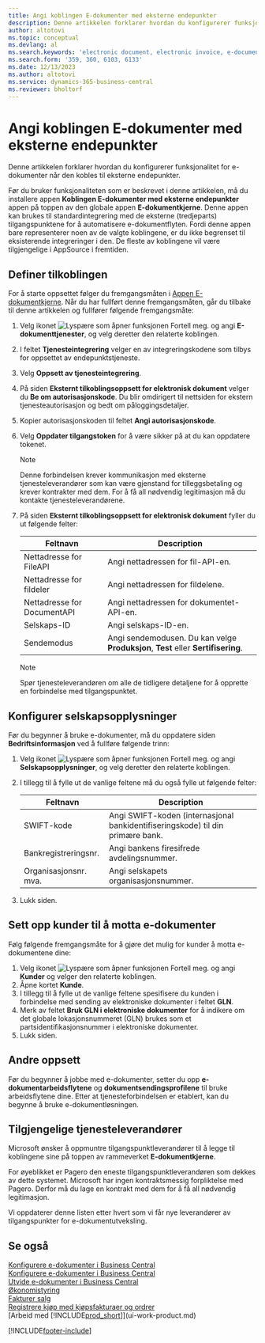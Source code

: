 ```yaml
---
title: Angi koblingen E-dokumenter med eksterne endepunkter
description: Denne artikkelen forklarer hvordan du konfigurerer funksjonalitet for e-dokumenter når den kobles til eksterne endepunkter.
author: altotovi
ms.topic: conceptual
ms.devlang: al
ms.search.keywords: 'electronic document, electronic invoice, e-document, e-invoice, access-point, endpoint'
ms.search.form: '359, 360, 6103, 6133'
ms.date: 12/13/2023
ms.author: altotovi
ms.service: dynamics-365-business-central
ms.reviewer: bholtorf
---
```


# <a name="set-the-e-documents-connector-with-external-endpoints"></a>Angi koblingen E-dokumenter med eksterne endepunkter

Denne artikkelen forklarer hvordan du konfigurerer funksjonalitet for e-dokumenter når den kobles til eksterne endepunkter.

Før du bruker funksjonaliteten som er beskrevet i denne artikkelen, må du installere appen **Koblingen E-dokumenter med eksterne endepunkter** appen på toppen av den globale appen **E-dokumentkjerne**. Denne appen kan brukes til standardintegrering med de eksterne (tredjeparts) tilgangspunktene for å automatisere e-dokumentflyten. Fordi denne appen bare representerer noen av de valgte koblingene, er du ikke begrenset til eksisterende integreringer i den. De fleste av koblingene vil være tilgjengelige i AppSource i fremtiden.

## <a name="set-up-the-connection"></a>Definer tilkoblingen

For å starte oppsettet følger du fremgangsmåten i [Appen E-dokumentkjerne](finance-how-setup-edocuments.md). Når du har fullført denne fremgangsmåten, går du tilbake til denne artikkelen og fullfører følgende fremgangsmåte:

1. Velg ikonet ![Lyspære som åpner funksjonen Fortell meg.](media/ui-search/search_small.png "Fortell hva du vil gjøre") og angi **E-dokumenttjenester**, og velg deretter den relaterte koblingen.
2. I feltet **Tjenesteintegrering** velger en av integreringskodene som tilbys for oppsettet av endepunktstjeneste.
3. Velg **Oppsett av tjenesteintegrering**.
4. På siden **Eksternt tilkoblingsoppsett for elektronisk dokument** velger du **Be om autorisasjonskode**. Du blir omdirigert til nettsiden for ekstern tjenesteautorisasjon og bedt om påloggingsdetaljer.
5. Kopier autorisasjonskoden til feltet **Angi autorisasjonskode**.
6. Velg **Oppdater tilgangstoken** for å være sikker på at du kan oppdatere tokenet.

    > [!NOTE]
    > Denne forbindelsen krever kommunikasjon med eksterne tjenesteleverandører som kan være gjenstand for tilleggsbetaling og krever kontrakter med dem. For å få all nødvendig legitimasjon må du kontakte tjenesteleverandørene.

7. På siden **Eksternt tilkoblingsoppsett for elektronisk dokument** fyller du ut følgende felter:

    | Feltnavn | Description |
    |---|---|
    | Nettadresse for FileAPI | Angi nettadressen for fil-API-en. |
    | Nettadresse for fildeler | Angi nettadressen for fildelene. |
    | Nettadresse for DocumentAPI | Angi nettadressen for dokumentet-API-en. |
    | Selskaps-ID | Angi selskaps-ID-en. |
    | Sendemodus | Angi sendemodusen. Du kan velge **Produksjon**, **Test** eller **Sertifisering**. |

    > [!NOTE]
    > Spør tjenesteleverandøren om alle de tidligere detaljene for å opprette en forbindelse med tilgangspunktet.

## <a name="set-up-company-information"></a>Konfigurer selskapsopplysninger

Før du begynner å bruke e-dokumenter, må du oppdatere siden **Bedriftsinformasjon** ved å fullføre følgende trinn:

1. Velg ikonet ![Lyspære som åpner funksjonen Fortell meg.](media/ui-search/search_small.png "Fortell hva du vil gjøre") og angi **Selskapsopplysninger**, og velg deretter den relaterte koblingen.
2. I tillegg til å fylle ut de vanlige feltene må du også fylle ut følgende felter:

    | Feltnavn | Description |
    |---|---|
    | SWIFT-kode | Angi SWIFT-koden (internasjonal bankidentifiseringskode) til din primære bank. |
    | Bankregistreringsnr. | Angi bankens firesifrede avdelingsnummer. |
    | Organisasjonsnr. mva. | Angi selskapets organisasjonsnummer. |

3. Lukk siden.

## <a name="set-up-customers-to-receive-e-documents"></a>Sett opp kunder til å motta e-dokumenter

Følg følgende fremgangsmåte for å gjøre det mulig for kunder å motta e-dokumentene dine:

1. Velg ikonet ![Lyspære som åpner funksjonen Fortell meg.](media/ui-search/search_small.png "Fortell hva du vil gjøre") og angi **Kunder** og velger den relaterte koblingen.
2. Åpne kortet **Kunde**.
3. I tillegg til å fylle ut de vanlige feltene spesifisere du kunden i forbindelse med sending av elektroniske dokumenter i feltet **GLN**.
4. Merk av feltet **Bruk GLN i elektroniske dokumenter** for å indikere om det globale lokasjonsnummeret (GLN) brukes som et partsidentifikasjonsnummer i elektroniske dokumenter.
5. Lukk siden.

## <a name="other-setup"></a>Andre oppsett

Før du begynner å jobbe med e-dokumenter, setter du opp **e-dokumentarbeidsflytene** og **dokumentsendingsprofilene** til bruke arbeidsflytene dine. Etter at tjenesteforbindelsen er etablert, kan du begynne å bruke e-dokumentløsningen.

## <a name="available-service-providers"></a>Tilgjengelige tjenesteleverandører

Microsoft ønsker å oppmuntre tilgangspunktleverandører til å legge til koblingene sine på toppen av rammeverket **E-dokumentkjerne**.

For øyeblikket er Pagero den eneste tilgangspunktleverandøren som dekkes av dette systemet. Microsoft har ingen kontraktsmessig forpliktelse med Pagero. Derfor må du lage en kontrakt med dem for å få all nødvendig legitimasjon.

Vi oppdaterer denne listen etter hvert som vi får nye leverandører av tilgangspunkter for e-dokumentutveksling.

## <a name="see-also"></a>Se også

[Konfigurere e-dokumenter i Business Central](finance-how-setup-edocuments.md)  
[Konfigurere e-dokumenter i Business Central](finance-how-use-edocuments.md)  
[Utvide e-dokumenter i Business Central](/dynamics365/business-central/dev-itpro/developer/devenv-extend-edocuments)  
[Økonomistyring](finance.md)  
[Fakturer salg](sales-how-invoice-sales.md)  
[Registrere kjøp med kjøpsfakturaer og ordrer](purchasing-how-record-purchases.md)  
[Arbeid med [!INCLUDE[prod_short](includes/prod_short.md)]](ui-work-product.md)

[!INCLUDE[footer-include](includes/footer-banner.md)]
